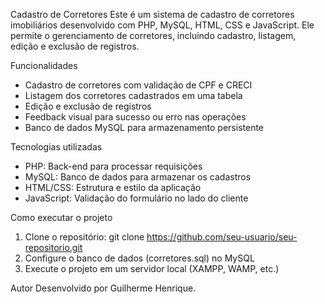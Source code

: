 Cadastro de Corretores
Este é um sistema de cadastro de corretores imobiliários desenvolvido com PHP, MySQL, HTML, CSS e JavaScript. Ele permite o gerenciamento de corretores, incluindo cadastro, listagem, edição e exclusão de registros.

Funcionalidades
* Cadastro de corretores com validação de CPF e CRECI
* Listagem dos corretores cadastrados em uma tabela
* Edição e exclusão de registros
* Feedback visual para sucesso ou erro nas operações
* Banco de dados MySQL para armazenamento persistente

Tecnologias utilizadas
- PHP: Back-end para processar requisições
- MySQL: Banco de dados para armazenar os cadastros
- HTML/CSS: Estrutura e estilo da aplicação
- JavaScript: Validação do formulário no lado do cliente

Como executar o projeto
1. Clone o repositório:
git clone https://github.com/seu-usuario/seu-repositorio.git
2. Configure o banco de dados (corretores.sql) no MySQL
3. Execute o projeto em um servidor local (XAMPP, WAMP, etc.)

Autor
Desenvolvido por Guilherme Henrique.
